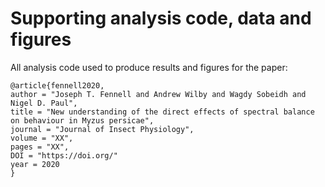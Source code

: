 # Supporting analysis code, data and figures
All analysis code used to produce results and figures for the paper:

    @article{fennell2020,
    author = "Joseph T. Fennell and Andrew Wilby and Wagdy Sobeidh and Nigel D. Paul",
    title = "New understanding of the direct effects of spectral balance on behaviour in Myzus persicae",
    journal = "Journal of Insect Physiology",
    volume = "XX",
    pages = "XX",
    DOI = "https://doi.org/"
    year = 2020
    }
